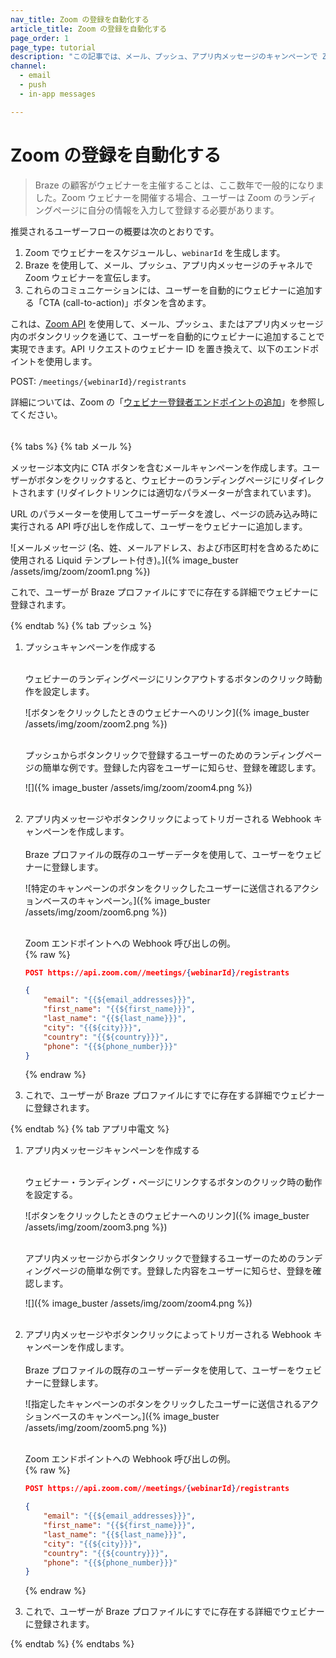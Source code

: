 ```yaml
---
nav_title: Zoom の登録を自動化する
article_title: Zoom の登録を自動化する
page_order: 1
page_type: tutorial
description: "この記事では、メール、プッシュ、アプリ内メッセージのキャンペーンで Zoom の参加者登録を自動化する方法について説明します。"
channel: 
  - email
  - push
  - in-app messages

---
```


# Zoom の登録を自動化する

> Braze の顧客がウェビナーを主催することは、ここ数年で一般的になりました。Zoom ウェビナーを開催する場合、ユーザーは Zoom のランディングページに自分の情報を入力して登録する必要があります。 

推奨されるユーザーフローの概要は次のとおりです。
1. Zoom でウェビナーをスケジュールし、`webinarId` を生成します。
2. Braze を使用して、メール、プッシュ、アプリ内メッセージのチャネルで Zoom ウェビナーを宣伝します。 
3. これらのコミュニケーションには、ユーザーを自動的にウェビナーに追加する「CTA (call-to-action)」ボタンを含めます。

これは、[Zoom API](https://marketplace.zoom.us/docs/api-reference/zoom-api/methods/#operation/meetingRegistrantCreate) を使用して、メール、プッシュ、またはアプリ内メッセージ内のボタンクリックを通じて、ユーザーを自動的にウェビナーに追加することで実現できます。API リクエストのウェビナー ID を置き換えて、以下のエンドポイントを使用します。 

POST: `/meetings/{webinarId}/registrants`

詳細については、Zoom の「[ウェビナー登録者エンドポイントの追加](https://developers.zoom.us/docs/api/rest/reference/zoom-api/methods/#operation/webinarRegistrantCreate)」を参照してください。<br><br>

{% tabs %}
{% tab メール %}

メッセージ本文内に CTA ボタンを含むメールキャンペーンを作成します。ユーザーがボタンをクリックすると、ウェビナーのランディングページにリダイレクトされます (リダイレクトリンクには適切なパラメーターが含まれています)。 

URL のパラメーターを使用してユーザーデータを渡し、ページの読み込み時に実行される API 呼び出しを作成して、ユーザーをウェビナーに追加します。

![メールメッセージ (名、姓、メールアドレス、および市区町村を含めるために使用される Liquid テンプレート付き)。]({% image_buster /assets/img/zoom/zoom1.png %})

これで、ユーザーが Braze プロファイルにすでに存在する詳細でウェビナーに登録されます。

{% endtab %}
{% tab プッシュ %}

1. プッシュキャンペーンを作成する<br><br>

	ウェビナーのランディングページにリンクアウトするボタンのクリック時動作を設定します。<br>

	![ボタンをクリックしたときのウェビナーへのリンク]({% image_buster /assets/img/zoom/zoom2.png %})<br><br>

	プッシュからボタンクリックで登録するユーザーのためのランディングページの簡単な例です。登録した内容をユーザーに知らせ、登録を確認します。<br>

	![]({% image_buster /assets/img/zoom/zoom4.png %})<br><br>


2. アプリ内メッセージやボタンクリックによってトリガーされる Webhook キャンペーンを作成します。<br><br>
 	Braze プロファイルの既存のユーザーデータを使用して、ユーザーをウェビナーに登録します。<br>

	![特定のキャンペーンのボタンをクリックしたユーザーに送信されるアクションベースのキャンペーン。]({% image_buster /assets/img/zoom/zoom6.png %})<br><br>

	Zoom エンドポイントへの Webhook 呼び出しの例。<br>
	{% raw %}
	```json
	POST https://api.zoom.com//meetings/{webinarId}/registrants

	{
		"email": "{{${email_addresses}}}",
		"first_name": "{{${first_name}}}",
		"last_name": "{{${last_name}}}",
		"city": "{{${city}}}",
		"country": "{{${country}}}",
		"phone": "{{${phone_number}}}"
	}
	```
	{% endraw %}

3. これで、ユーザーが Braze プロファイルにすでに存在する詳細でウェビナーに登録されます。

{% endtab %}
{% tab アプリ中電文 %}

1. アプリ内メッセージキャンペーンを作成する<br><br>

	ウェビナー・ランディング・ページにリンクするボタンのクリック時の動作を設定する。<br>

	![ボタンをクリックしたときのウェビナーへのリンク]({% image_buster /assets/img/zoom/zoom3.png %})<br><br>

	アプリ内メッセージからボタンクリックで登録するユーザーのためのランディングページの簡単な例です。登録した内容をユーザーに知らせ、登録を確認します。<br>

	![]({% image_buster /assets/img/zoom/zoom4.png %})<br><br>

2. アプリ内メッセージやボタンクリックによってトリガーされる Webhook キャンペーンを作成します。<br><br>
	Braze プロファイルの既存のユーザーデータを使用して、ユーザーをウェビナーに登録します。<br>

	![指定したキャンペーンのボタンをクリックしたユーザーに送信されるアクションベースのキャンペーン。]({% image_buster /assets/img/zoom/zoom5.png %})<br><br>

	Zoom エンドポイントへの Webhook 呼び出しの例。<br>
	{% raw %}
	```json
	POST https://api.zoom.com//meetings/{webinarId}/registrants

	{
		"email": "{{${email_addresses}}}",
		"first_name": "{{${first_name}}}",
		"last_name": "{{${last_name}}}",
		"city": "{{${city}}}",
		"country": "{{${country}}}",
		"phone": "{{${phone_number}}}"
	}
	```
	{% endraw %}
3. これで、ユーザーが Braze プロファイルにすでに存在する詳細でウェビナーに登録されます。

{% endtab %}
{% endtabs %}
